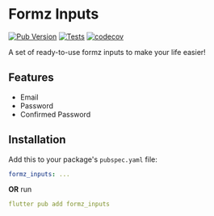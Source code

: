 # Formz Inputs

[![Pub Version](https://img.shields.io/pub/v/formz_inputs?logo=dart&logoColor=white)](https://pub.dev/packages/formz_inputs)
[![Tests](https://github.com/ricardodalarme/formz_inputs/actions/workflows/code-check.yml/badge.svg)](https://github.com/ricardodalarme/formz_inputs/actions/workflows/code-check.yml)
[![codecov](https://codecov.io/gh/ricardodalarme/formz_inputs/branch/main/graph/badge.svg?token=UW677LGCBF)](https://codecov.io/gh/ricardodalarme/formz_inputs)

A set of ready-to-use formz inputs to make your life easier!

## Features

- Email
- Password
- Confirmed Password

## Installation

Add this to your package's `pubspec.yaml` file:

```yaml
formz_inputs: ...
```

**OR** run

```yaml
flutter pub add formz_inputs
```
